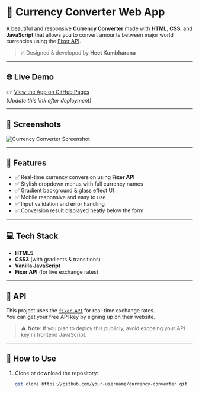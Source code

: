 # 💱 Currency Converter Web App

A beautiful and responsive **Currency Converter** made with **HTML**, **CSS**, and **JavaScript** that allows you to convert amounts between major world currencies using the [Fixer API](https://apilayer.com/marketplace/fixer-api).

> 🔥 Designed & developed by **Heet Kumbharana**

---

## 🌐 Live Demo

👉 [View the App on GitHub Pages](https://your-username.github.io/currency-converter/)  
_(Update this link after deployment)_

---

## 📸 Screenshots

![Currency Converter Screenshot](https://your-screenshot-link-here)

---

## 🚀 Features

- ✅ Real-time currency conversion using **Fixer API**
- ✅ Stylish dropdown menus with full currency names
- ✅ Gradient background & glass effect UI
- ✅ Mobile responsive and easy to use
- ✅ Input validation and error handling
- ✅ Conversion result displayed neatly below the form

---

## 💻 Tech Stack

- **HTML5**
- **CSS3** (with gradients & transitions)
- **Vanilla JavaScript**
- **Fixer API** (for live exchange rates)

---

## 🔑 API

This project uses the [`fixer API`](https://apilayer.com/marketplace/fixer-api) for real-time exchange rates.  
You can get your free API key by signing up on their website.

> ⚠️ **Note**: If you plan to deploy this publicly, avoid exposing your API key in frontend JavaScript.

---

## 🧠 How to Use

1. Clone or download the repository:
   ```bash
   git clone https://github.com/your-username/currency-converter.git
